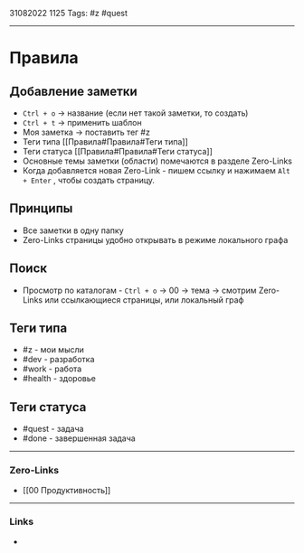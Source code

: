 31082022 1125
Tags: #z #quest

---
# Правила
## Добавление заметки
- `Ctrl + o` -> название (если нет такой заметки, то создать)
- `Ctrl + t` -> применить шаблон
- Моя заметка -> поставить тег #z 
- Теги типа [[Правила#Правила#Теги типа]]
- Теги статуса [[Правила#Правила#Теги статуса]]
- Основные темы заметки (области) помечаются в разделе Zero-Links
- Когда добавляется новая Zero-Link - пишем ссылку и нажимаем `Alt + Enter` , чтобы создать страницу.

## Принципы
- Все заметки в одну папку
- Zero-Links страницы удобно открывать в режиме локального графа

## Поиск
- Просмотр по каталогам - `Ctrl + o` -> 00 -> тема -> смотрим Zero-Links или ссылкающиеся страницы, или локальный граф

## Теги типа
- #z - мои мысли
- #dev - разработка
- #work - работа
- #health - здоровье
## Теги статуса
- #quest - задача
- #done - завершенная задача

---
### Zero-Links
- [[00 Продуктивность]]

---
### Links
- 